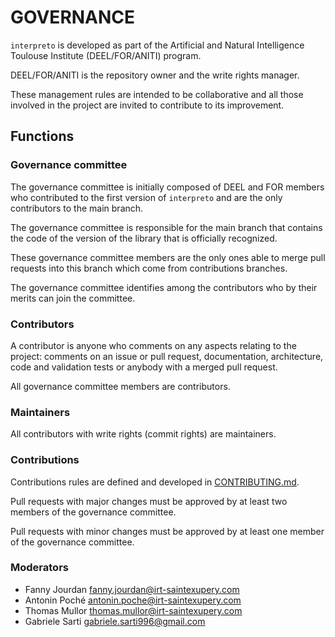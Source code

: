 # GOVERNANCE

`interpreto` is developed as part of the Artificial and Natural Intelligence Toulouse Institute (DEEL/FOR/ANITI) program.

DEEL/FOR/ANITI is the repository owner and the write rights manager.

These management rules are intended to be collaborative and all those involved in the project are invited to contribute to its improvement.

## Functions

### Governance committee

The governance committee is initially composed of DEEL and FOR members who contributed to the first version of `interpreto` and are the only contributors to the main branch.

The governance committee is responsible for the main branch that contains the code of the version of the library that is officially recognized.

These governance committee members are the only ones able to merge pull requests into this branch which come from contributions branches.

The governance committee identifies among the contributors who by their merits can join the committee.

### Contributors

A contributor is anyone who comments on any aspects relating to the project: comments on an issue or pull request, documentation, architecture, code and validation tests or anybody with a merged pull request.

All governance committee members are contributors.

### Maintainers

All contributors with write rights (commit rights) are maintainers.

### Contributions

Contributions rules are defined and developed in [CONTRIBUTING.md](CONTRIBUTING.md).

Pull requests with major changes must be approved by at least two members of the governance committee.

Pull requests with minor changes must be approved by at least one member of the governance committee.

### Moderators

- Fanny Jourdan <fanny.jourdan@irt-saintexupery.com>
- Antonin Poché <antonin.poche@irt-saintexupery.com>
- Thomas Mullor <thomas.mullor@irt-saintexupery.com>
- Gabriele Sarti <gabriele.sarti996@gmail.com>
